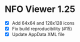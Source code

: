 NFO Viewer 1.25
===============

* [x] Add 64x64 and 128x128 icons
* [x] Fix build reproducibility (#15)
* [x] Update AppData XML file
